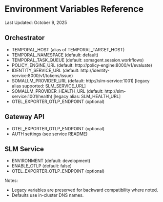 # Environment Variables Reference

Last Updated: October 9, 2025

## Orchestrator

- TEMPORAL_HOST (alias of TEMPORAL_TARGET_HOST)
- TEMPORAL_NAMESPACE (default: default)
- TEMPORAL_TASK_QUEUE (default: somagent.session.workflows)
- POLICY_ENGINE_URL (default: http://policy-engine:8000/v1/evaluate)
- IDENTITY_SERVICE_URL (default: http://identity-service:8000/v1/tokens/issue)
- SOMALLM_PROVIDER_URL (default: http://slm-service:1001) [legacy alias supported: SLM_SERVICE_URL]
- SOMALLM_PROVIDER_HEALTH_URL (default: http://slm-service:1001/health) [legacy alias: SLM_HEALTH_URL]
- OTEL_EXPORTER_OTLP_ENDPOINT (optional)

## Gateway API

- OTEL_EXPORTER_OTLP_ENDPOINT (optional)
- AUTH settings (see service README)

## SLM Service

- ENVIRONMENT (default: development)
- ENABLE_OTLP (default: false)
- OTEL_EXPORTER_OTLP_ENDPOINT (optional)

Notes:
- Legacy variables are preserved for backward compatibility where noted.
- Defaults use in-cluster DNS names.
